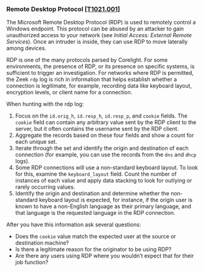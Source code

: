 ### Remote Desktop Protocol [\[T1021.001\]](https://attack.mitre.org/techniques/T1021/001/)

The Microsoft Remote Desktop Protocol (RDP) is used to remotely control a Windows endpoint. This protocol can be abused by an attacker to gain unauthorized access to your network (see _Initial Access: External Remote Services_). Once an intruder is inside, they can use RDP to move laterally among devices.

RDP is one of the many protocols parsed by Corelight. For some environments, the presence of RDP, or its presence on specific systems, is sufficient to trigger an investigation. For networks where RDP is permitted, the Zeek `rdp` log is rich in information that helps establish whether a connection is legitimate, for example, recording data like keyboard layout, encryption levels, or client name for a connection.

When hunting with the rdp log:
1. Focus on the `id.orig_h`, `id.resp_h`, `id.resp_p`, and `cookie` fields. The `cookie` field can contain any arbitrary value sent by the RDP client to the server, but it often contains the username sent by the RDP client.
2. Aggregate the records based on these four fields and show a count for each unique set.
3. Iterate through the set and identify the origin and destination of each connection (for example, you can use the records from the `dns` and `dhcp` logs).
4. Some RDP connections will use a non-standard keyboard layout. To look for this, examine the `keyboard_layout` field. Count the number of instances of each value and apply data stacking to look for outlying or rarely occurring values.
5. Identify the origin and destination and determine whether the non-standard keyboard layout is expected, for instance, if the origin user is known to have a non-English language as their primary language, and that language is the requested language in the RDP connection.

After you have this information ask several questions:

- Does the `cookie` value match the expected user at the source or destination machine?
- Is there a legitimate reason for the originator to be using RDP?
- Are there any users using RDP where you wouldn’t expect that for their job function?
